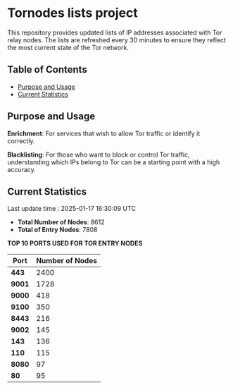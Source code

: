 # Tornodes lists project

This repository provides updated lists of IP addresses associated with Tor relay nodes. The lists are refreshed every 30 minutes to ensure they reflect the most current state of the Tor network.

## Table of Contents

- [Purpose and Usage](#purpose-and-usage)
- [Current Statistics](#current-statistics)


## Purpose and Usage

**Enrichment**: For services that wish to allow Tor traffic or identify it correctly.

**Blacklisting**: For those who want to block or control Tor traffic, understanding which IPs belong to Tor can be a starting point with a high accuracy.

## Current Statistics

Last update time : 2025-01-17 16:30:09 UTC

- **Total Number of Nodes**: 8612
- **Total of Entry Nodes**: 7808

**TOP 10 PORTS USED FOR TOR ENTRY NODES**

| **Port** | **Number of Nodes** |
|------|-----------------|
| **443**   | 2400  |
| **9001**   | 1728  |
| **9000**   | 418  |
| **9100**   | 350  |
| **8443**   | 216  |
| **9002**   | 145  |
| **143**   | 136  |
| **110**   | 115  |
| **8080**   | 97  |
| **80**   | 95  |

